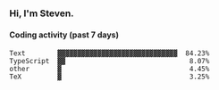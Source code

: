 ### Hi, I'm Steven.

#### Coding activity (past 7 days)
```
Text        ▓▓▓▓▓▓▓▓▓▓▓▓▓▓▓▓▓▓▓▓▓▓▓▓▓▓▓▓▓▓  84.23%
TypeScript  ▓▓                               8.07%
other       ▓                                4.45%
TeX         ▓                                3.25%
```
